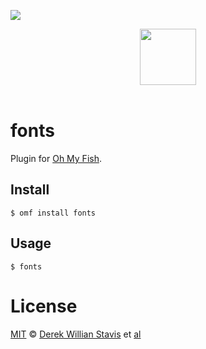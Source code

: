 ![][license-badge]

<div align="center">
  <a href="http://github.com/oh-my-fish/oh-my-fish">
  <img width=90px  src="https://cloud.githubusercontent.com/assets/8317250/8510172/f006f0a4-230f-11e5-98b6-5c2e3c87088f.png">
  </a>
</div>
<br>

# fonts

Plugin for [Oh My Fish][omf-link].

## Install

```fish
$ omf install fonts
```


## Usage

```fish
$ fonts
```

# License

[MIT][mit] © [Derek Willian Stavis][author] et [al][contributors]


[mit]:            http://opensource.org/licenses/MIT
[author]:         http://github.com/derekstavis
[contributors]:   https://github.com/derekstavis/pkg-fonts/graphs/contributors
[omf-link]:       https://www.github.com/oh-my-fish/oh-my-fish

[license-badge]:  https://img.shields.io/badge/license-MIT-007EC7.svg?style=flat-square
